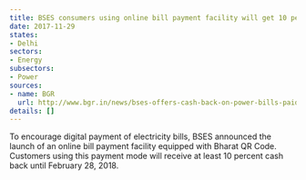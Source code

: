 ```yaml
---
title: BSES consumers using online bill payment facility will get 10 percent cashback
date: 2017-11-29
states:
- Delhi
sectors:
- Energy
subsectors:
- Power
sources:
- name: BGR
  url: http://www.bgr.in/news/bses-offers-cash-back-on-power-bills-paid-using-bharat-qr-code/
details: []
---
```


To encourage digital payment of electricity bills, BSES announced the launch of an online bill payment facility equipped with Bharat QR Code. Customers using this payment mode will receive at least 10 percent cash back until February 28, 2018.
